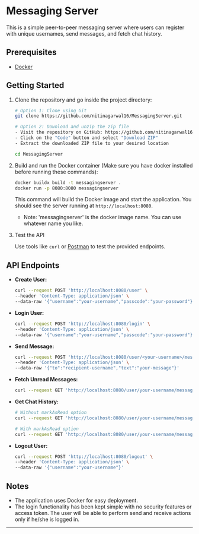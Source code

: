 # Messaging Server

This is a simple peer-to-peer messaging server where users can register with unique usernames, send messages, and fetch chat history.

## Prerequisites

- [Docker](https://www.docker.com/get-started)

## Getting Started

1. Clone the repository and go inside the project directory:

    ```bash
    # Option 1: Clone using Git
    git clone https://github.com/nitinagarwal16/MessagingServer.git
    
    # Option 2: Download and unzip the zip file
    - Visit the repository on GitHub: https://github.com/nitinagarwal16/MessagingServer
    - Click on the "Code" button and select "Download ZIP"
    - Extract the downloaded ZIP file to your desired location
    
   cd MessagingServer
    ```

2. Build and run the Docker container (Make sure you have docker installed before running these commands):

    ```bash
    docker buildx build -t messagingserver .
   docker run -p 8080:8080 messagingserver
    ```

   This command will build the Docker image and start the application. You should see the server running at `http://localhost:8080`.


   - Note: 'messagingserver' is the docker image name. You can use whatever name you like.

3. Test the API

   Use tools like `curl` or [Postman](https://www.postman.com/) to test the provided endpoints.

## API Endpoints

- **Create User:**
    ```bash
    curl --request POST 'http://localhost:8080/user' \
    --header 'Content-Type: application/json' \
    --data-raw '{"username":"your-username","passcode":"your-password"}'
    ```

- **Login User:**
    ```bash
    curl --request POST 'http://localhost:8080/login' \
    --header 'Content-Type: application/json' \
    --data-raw '{"username":"your-username","passcode":"your-password"}'
    ```

- **Send Message:**
    ```bash
    curl --request POST 'http://localhost:8080/user/<your-username>/message' \
    --header 'Content-Type: application/json' \
    --data-raw '{"to":"recipient-username","text":"your-message"}'
    ```

- **Fetch Unread Messages:**
    ```bash
    curl --request GET 'http://localhost:8080/user/your-username/message'
    ```

- **Get Chat History:**
    ```bash
    # Without markAsRead option
    curl --request GET 'http://localhost:8080/user/your-username/message/history?friend=friend-username'

    # With markAsRead option
    curl --request GET 'http://localhost:8080/user/your-username/message/history?friend=friend-username&markAsRead=true'
    ```

- **Logout User:**
    ```bash
    curl --request POST 'http://localhost:8080/logout' \
    --header 'Content-Type: application/json' \
    --data-raw '{"username":"your-username"}'
    ```

## Notes

- The application uses Docker for easy deployment.
- The login functionality has been kept simple with no security features or access token. The user will be able to perform send and receive actions only if he/she is logged in.


---
